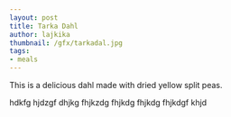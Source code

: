 ```yaml
---
layout: post
title: Tarka Dahl
author: lajkika
thumbnail: /gfx/tarkadal.jpg
tags:
- meals
---
```


This is a delicious dahl made with dried yellow split peas.

hdkfg hjdzgf dhjkg fhjkzdg fhjkdg fhjkdg fhjkdgf khjd
